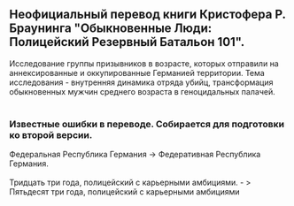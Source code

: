 <h2>Неофициальный перевод книги Кристофера Р. Браунинга "Обыкновенные Люди: Полицейский Резервный Батальон 101".</h2>
Исследование группы призывников в возрасте, которых отправили на аннексированные и оккупированные Германией территории.
Тема исследования - внутренняя динамика отряда убийц, трансформация обыкновенных мужчин среднего возраста в геноцидальных палачей.
<br></br>
<h3>Известные ошибки в переводе. Собирается для подготовки ко второй версии.</h3>

Федеральная Республика Германия -> Федеративная Республика Германия.
<br></br>
Тридцать три года, полицейский с карьерными амбициями. - > Пятьдесят три года, полицейский с карьерными амбициями

